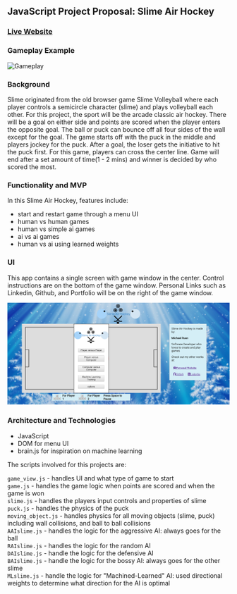 ## JavaScript Project Proposal: Slime Air Hockey

###  [Live Website](http://www.michaelruan.xyz/SlimeAirHockey)

### Gameplay Example

![Gameplay](http://recordit.co/H16iOCTiqU.gif)

### Background

Slime originated from the old browser game Slime Volleyball where each player controls a semicircle character (slime) and plays volleyball each other. For this project, the sport will be the arcade classic air hockey. There will be a goal on either side and points are scored when the player enters the opposite goal. The ball or puck can bounce off all four sides of the wall except for the goal. The game starts off with the puck in the middle and players jockey for the puck. After a goal, the loser gets the initiative to hit the puck first. For this game, players can cross the center line. Game will end after a set amount of time(1 - 2 mins) and winner is decided by who scored the most.

### Functionality and MVP
In this Slime Air Hockey, features include:
*  start and restart game through a menu UI
*  human vs human games
*  human vs simple ai games
*  ai vs ai games
*  human vs ai using learned weights


### UI
This app contains a single screen with game window in the center. Control instructions are on the bottom of the game window. Personal Links such as Linkedin, Github, and Portfolio will be on the right of the game window.

![Snapshot](wiki/Snapshot_of_game.PNG)

### Architecture and Technologies
*  JavaScript
*  DOM for menu UI
*  brain.js for inspiration on machine learning

The scripts involved for this projects are:

`game_view.js` - handles UI and what type of game to start   
`game.js` - handles the game logic when points are scored and when the game is won  
`slime.js` - handles the players input controls and properties of slime  
`puck.js` - handles the physics of the puck  
`moving_object.js` - handles physics for all moving objects (slime, puck) including wall collisions, and ball to ball collisions  
`AAIslime.js` - handles the logic for the aggressive AI: always goes for the ball  
`RAIslime.js` - handles the logic for the random AI  
`DAIslime.js` - handle the logic for the defensive AI  
`BAIslime.js` - handle the logic for the bossy AI: always goes for the other slime  
`MLslime.js` - handle the logic for "Machined-Learned" AI: used directional weights to determine what direction for the AI is optimal  
